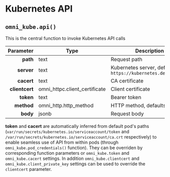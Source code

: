 # Kubernetes API

## `omni_kube.api()`

This is the central function to invoke Kubernetes API calls

|  **Parameter** | **Type**                      | **Description**                                                 |
|---------------:|-------------------------------|-----------------------------------------------------------------|
|       **path** | text                          | Request path                                                    |
|     **server** | text                          | Kubernetes server, defaults to `https://kubernetes.default.svc` |
|     **cacert** | text                          | CA certificate                                                  |
| **clientcert** | omni_httpc.client_certificate | Client certificate                                              |
|      **token** | text                          | Bearer token                                                    |
|     **method** | omni_http.http_method         | HTTP method, defaults to `GET`                                  |
|       **body** | jsonb                         | Request body                                                    |

**token** and **cacert** are automatically inferred from default pod's
paths (`var/run/secrets/kubernetes.io/serviceaccount/token` and `/var/run/secrets/kubernetes.io/serviceaccount/ca.crt`
respectively) to enable
seamless use of API from within pods (through `omni_kube.pod_credentials()` function). They can be overriden by
corresponding
function parameters or `omni_kube.token` and `omni_kube.cacert` settings. In addition
`omni_kube.clientcert` and `omni_kube.client_private_key` settings can be used to override
the `clientcert` parameter.